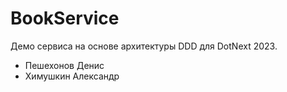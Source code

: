 # BookService

Демо сервиса на основе архитектуры DDD для DotNext 2023.

* Пешехонов Денис
* Химушкин Александр
